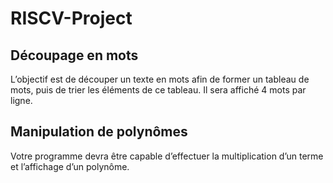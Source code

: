 # RISCV-Project

## Découpage en mots
L’objectif est de découper un texte en mots afin de former un tableau de mots, puis de trier les éléments de ce tableau. Il sera affiché 4 mots par ligne.

## Manipulation de polynômes
Votre programme devra être capable d’effectuer la multiplication d’un terme et l’affichage d’un polynôme.
